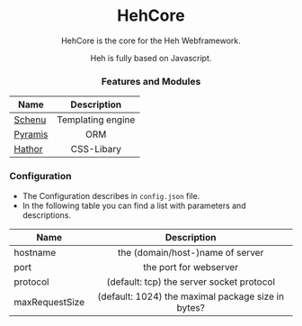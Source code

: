 <div align="center">

# HehCore

HehCore is the core for the Heh Webframework.

Heh is fully based on Javascript.


### Features and Modules

| Name | Description |
| --- |:---:|
| [Schenu](https://github.com/NowhereLTD/Schenu) | Templating engine |
| [Pyramis](https://github.com/NowhereLTD/Pyramis) | ORM |
| [Hathor](https://nowhereltd.github.io/Hathor/) | CSS-Libary |

</div>

### Configuration
- The Configuration describes in `config.json` file.
- In the following table you can find a list with parameters and descriptions.

| Name | Description |
| --- |:---:|
| hostname | the (domain/host-)name of server |
| port | the port for webserver |
| protocol | (default: tcp) the server socket protocol |
| maxRequestSize | (default: 1024) the maximal package size in bytes? |
